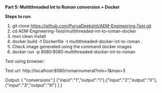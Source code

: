 **Part 5: Multithreaded Int to Roman conversion + Docker**

**Steps to run:**

1) git clone https://github.com/PurvaDeekshit/AEM-Engineering-Test.git
2) cd AEM-Engineering-Test/multithreaded-int-to-roman-docker
3) mvn clean install
4) docker build -f Dockerfile -t multithreaded-docker-int-to-roman .
5) Check image generated using the command docker images
5) docker run -p 8080:8080 multithreaded-docker-int-to-roman

Test using browser:

Test url:
http://localhost:8080/romannumeral?min=1&max=3

Output:
{
"conversions":[
{"input":"1","output":"I"},{"input":"2","output":"II"},{"input":"3","output":"III"}
]
}
